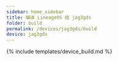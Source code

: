 ```yaml
---
sidebar: home_sidebar
title: 编译 LineageOS 给 jag3gds
folder: build
permalink: /devices/jag3gds/build
device: jag3gds
---
```

{% include templates/device_build.md %}
